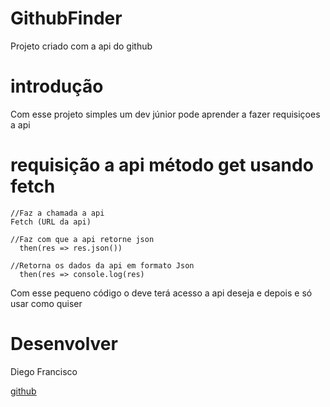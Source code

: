 # GithubFinder
Projeto criado com a api do github

# introdução 
Com esse projeto simples um dev júnior pode aprender a fazer requisiçoes a api

# requisição a api método get usando fetch 
```
//Faz a chamada a api 
Fetch (URL da api)

//Faz com que a api retorne json
  then(res => res.json())

//Retorna os dados da api em formato Json
  then(res => console.log(res)
```

Com esse pequeno código o deve terá acesso a api deseja e depois e só usar como quiser 

# Desenvolver 
Diego Francisco

[github](github.com/diego4x)
